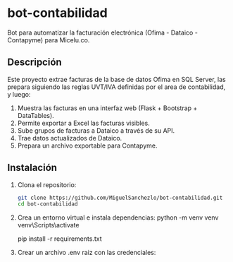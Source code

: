# bot-contabilidad

Bot para automatizar la facturación electrónica (Ofima - Dataico - Contapyme) para Micelu.co.

## Descripción

Este proyecto extrae facturas de la base de datos Ofima en SQL Server, las prepara siguiendo las reglas UVT/IVA definidas por el area de contabilidad, y luego:

1. Muestra las facturas en una interfaz web (Flask + Bootstrap + DataTables).
2. Permite exportar a Excel las facturas visibles.
3. Sube grupos de facturas a Dataico a través de su API.
4. Trae datos actualizados de Dataico.
5. Prepara un archivo exportable para Contapyme.

## Instalación

1. Clona el repositorio:
   ```bash
   git clone https://github.com/MiguelSanchezlo/bot-contabilidad.git
   cd bot-contabilidad

2. Crea un entorno virtual e instala dependencias:
    python -m venv venv
    venv\Scripts\activate

    pip install -r requirements.txt

3. Crear un archivo .env raiz con las credenciales:
